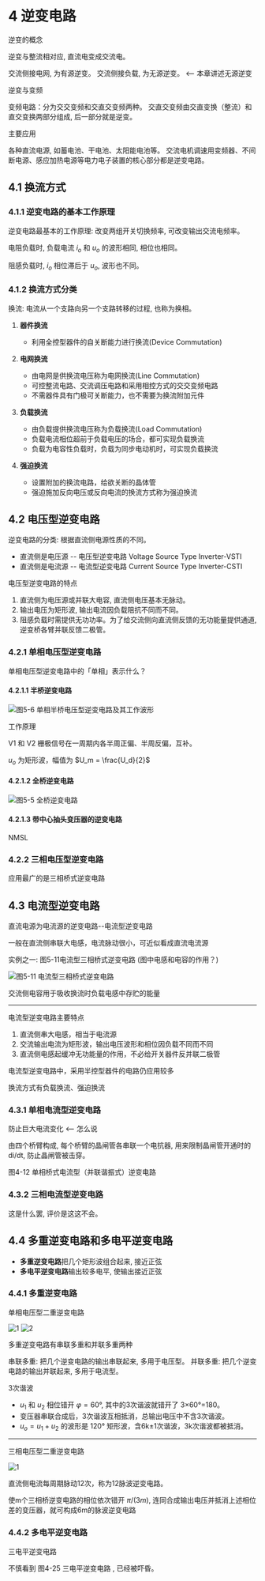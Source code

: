 # 4 逆变电路

逆变的概念

逆变与整流相对应, 直流电变成交流电。

交流侧接电网, 为有源逆变。
交流侧接负载, 为无源逆变。 <-- 本章讲述无源逆变

逆变与变频

变频电路：分为交交变频和交直交变频两种。
交直交变频由交直变换（整流）和直交变换两部分组成, 后一部分就是逆变。

主要应用

各种直流电源, 如蓄电池、干电池、太阳能电池等。
交流电机调速用变频器、不间断电源、感应加热电源等电力电子装置的核心部分都是逆变电路。

## 4.1 换流方式

### 4.1.1 逆变电路的基本工作原理

逆变电路最基本的工作原理: 改变两组开关切换频率, 可改变输出交流电频率。

电阻负载时, 负载电流 $i_o$ 和 $u_o$ 的波形相同, 相位也相同。

阻感负载时, $i_o$ 相位滞后于 $u_o$, 波形也不同。

### 4.1.2 换流方式分类

换流: 电流从一个支路向另一个支路转移的过程, 也称为换相。

1. **器件换流**

   * 利用全控型器件的自关断能力进行换流(Device Commutation)

2. **电网换流**

   * 由电网是供换流电压称为电网换流(Line Commutation)
   * 可控整流电路、交流调压电路和采用相控方式的交交变频电路
   * 不需器件具有门极可关断能力，也不需要为换流附加元件

3. **负载换流**

   * 由负载提供换流电压称为负载换流(Load Commutation)
   * 负载电流相位超前于负载电压的场合，都可实现负载换流
   * 负载为电容性负载时，负载为同步电动机时，可实现负载换流

4. **强迫换流**
    * 设置附加的换流电路，给欲关断的晶体管
    * 强迫施加反向电压或反向电流的换流方式称为强迫换流

## 4.2 电压型逆变电路

逆变电路的分类: 根据直流侧电源性质的不同。

* 直流侧是电压源 -- 电压型逆变电路 Voltage Source Type Inverter-VSTI
* 直流侧是电流源 -- 电流型逆变电路 Current Source Type Inverter-CSTI

电压型逆变电路的特点

1. 直流侧为电压源或并联大电容, 直流侧电压基本无脉动。
2. 输出电压为矩形波, 输出电流因负载阻抗不同而不同。
3. 阻感负载时需提供无功功率。为了给交流侧向直流侧反馈的无功能量提供通道, 逆变桥各臂并联反馈二极管。

### 4.2.1 单相电压型逆变电路

单相电压型逆变电路中的「单相」表示什么？

#### 4.2.1.1 半桥逆变电路

![图5-6 单相半桥电压型逆变电路及其工作波形](https://pic4.zhimg.com/80/v2-0e25bf6497d204af2e09905268b438ff_720w.webp)

工作原理

V1 和 V2 栅极信号在一周期内各半周正偏、半周反偏，互补。

$u_o$ 为矩形波，幅值为 $U_m = \frac{U_d}{2}$

#### 4.2.1.2 全桥逆变电路

![图5-5 全桥逆变电路](../assets/xjtu_ppt_4_6_3.png)

#### 4.2.1.3 带中心抽头变压器的逆变电路

NMSL

### 4.2.2 三相电压型逆变电路

应用最广的是三相桥式逆变电路

## 4.3 电流型逆变电路

直流电源为电流源的逆变电路--电流型逆变电路

一般在直流侧串联大电感，电流脉动很小，可近似看成直流电流源

实例之一: 图5-11电流型三相桥式逆变电路 (图中电感和电容的作用？)

![图5-11 电流型三相桥式逆变电路](https://www.sh-yuy.com/uploads/allimg/161203/124IK5H-0.png)

交流侧电容用于吸收换流时负载电感中存贮的能量

---

电流型逆变电路主要特点

1. 直流侧串大电感，相当于电流源
2. 交流输出电流为矩形波，输出电压波形和相位因负载不同而不同
3. 直流侧电感起缓冲无功能量的作用，不必给开关器件反并联二极管

电流型逆变电路中，采用半控型器件的电路仍应用较多

换流方式有负载换流、强迫换流

### 4.3.1 单相电流型逆变电路

防止巨大电流变化 <-- 怎么说

由四个桥臂构成, 每个桥臂的晶闸管各串联一个电抗器, 用来限制晶闸管开通时的di/dt, 防止晶闸管被击穿。

图4-12 单相桥式电流型（并联谐振式）逆变电路

### 4.3.2 三相电流型逆变电路

这是什么罢, 评价是这这不会。

## 4.4 多重逆变电路和多电平逆变电路

* **多重逆变电路**把几个矩形波组合起来, 接近正弦
* **多电平逆变电路**输出较多电平, 使输出接近正弦

### 4.4.1 多重逆变电路

单相电压型二重逆变电路

![1](../assets/xjtu_ppt_4_20_1.png)
![2](../assets/xjtu_ppt_4_20_2.png)

多重逆变电路有串联多重和并联多重两种

串联多重: 把几个逆变电路的输出串联起来, 多用于电压型。
并联多重: 把几个逆变电路的输出并联起来, 多用于电流型。

3次谐波

* $u_1$ 和 $u_2$ 相位错开 $\varphi=60°$, 其中的3次谐波就错开了  3×60°=180。
* 变压器串联合成后，3次谐波互相抵消，总输出电压中不含3次谐波。
* $u_o = u_1 + u_2$ 的波形是 120° 矩形波，含6k±1次谐波，3k次谐波都被抵消。

---

三相电压型二重逆变电路

![1](../assets/xjtu_ppt_4_22.png)

直流侧电流每周期脉动12次，称为12脉波逆变电路。

使m个三相桥逆变电路的相位依次错开 $\pi/(3m)$, 连同合成输出电压并抵消上述相位差的变压器，就可构成6m的脉波逆变电路

<!-- 此处请补充几个公式 -->

### 4.4.2 多电平逆变电路

三电平逆变电路

不慎看到 图4-25 三电平逆变电路 , 已经被吓昏。
